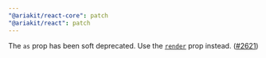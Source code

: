 ```yaml
---
"@ariakit/react-core": patch
"@ariakit/react": patch
---
```


The `as` prop has been soft deprecated. Use the [`render`](https://ariakit.org/guide/composition) prop instead. ([#2621](https://github.com/ariakit/ariakit/pull/2621))
